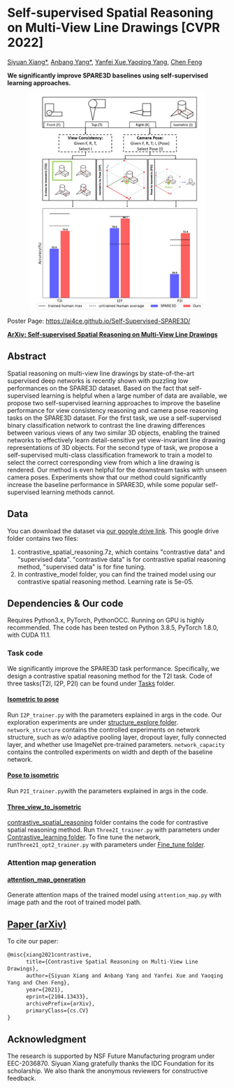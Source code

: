 # Self-supervised Spatial Reasoning on Multi-View Line Drawings [CVPR 2022]

[Siyuan Xiang*](), [Anbang Yang*](https://github.com/endeleze), [Yanfei Xue](),[Yaoqing Yang](), [Chen Feng](https://scholar.google.com/citations?user=YeG8ZM0AAAAJ)

**We significantly improve SPARE3D baselines using self-supervised learning approaches.**

<p align="center"><img src='docs/figs/teaser_fig_cut.JPG' align="center" height="500px"> </p>

Poster Page: https://ai4ce.github.io/Self-Supervised-SPARE3D/

[**ArXiv: Self-supervised Spatial Reasoning on Multi-View Line Drawings**](https://arxiv.org/abs/2104.13433)     

## Abstract
Spatial reasoning on multi-view line drawings by state-of-the-art supervised deep networks is recently shown with puzzling low performances on the SPARE3D dataset. Based on the fact that self-supervised learning is helpful when a large number of data are available, we propose two self-supervised learning approaches to improve the baseline performance for view consistency reasoning and camera pose reasoning tasks on the SPARE3D dataset. For the first task, we use a self-supervised binary classification network to contrast the line drawing differences between various views of any two similar 3D objects, enabling the trained networks to effectively learn detail-sensitive yet view-invariant line drawing representations of 3D objects. For the second type of task, we propose a self-supervised multi-class classification framework to train a model to select the correct corresponding view from which a line drawing is rendered. Our method is even helpful for the downstream tasks with unseen camera poses. Experiments show that our method could significantly increase the baseline performance in SPARE3D, while some popular self-supervised learning methods cannot.


## Data
You can download the dataset via [our google drive link](https://drive.google.com/drive/u/0/folders/1yPu3pa57eCm2iRx6AwWnp_IZK9r_RAxY). This google drive folder contains two files:
1. contrastive_spatial_reasoning.7z, which contains "contrastive data" and "supervised data". "contrastive data" is for contrastive spatial reasoning method, "supervised data" is for fine tuning.
2. In contrastive_model folder, you can find the trained model using our contrastive spatial reasoning method. Learning rate is 5e-05.

## Dependencies & Our code 
Requires Python3.x, PyTorch, PythonOCC. Running on GPU is highly recommended. The code has been tested on Python 3.8.5, PyTorch 1.8.0, with CUDA 11.1.

### Task code
We significantly improve the SPARE3D task performance. Specifically, we design a contrastive spatial reasoning method for the T2I task.
Code of three tasks(T2I, I2P, P2I) can be found under [Tasks](https://github.com/ai4ce/Contrastive-SPARE3D/tree/main/Tasks) folder.
#### [Isometric to pose](https://github.com/ai4ce/Contrastive-SPARE3D/tree/main/Tasks/Isometric_to_pose)
Run ```I2P_trainer.py``` with the parameters explained in args in the code. Our exploration experiments are under [structure_explore folder](https://github.com/ai4ce/Contrastive-SPARE3D/tree/main/Tasks/Isometric_to_pose/Structure_explore). ```network_structure``` contains the controlled experiments on network structure, such as w/o adaptive pooling layer, dropout layer, fully connected layer, and whether use ImageNet pre-trained parameters. ```network_capacity``` contains the controlled experiments on width and depth of the baseline network.
#### [Pose to isometric](https://github.com/ai4ce/Contrastive-SPARE3D/tree/main/Tasks/Pose_to_isometric)
Run ```P2I_trainer.py```with the parameters explained in args in the code.
#### [Three_view_to_isometric](https://github.com/ai4ce/Contrastive-SPARE3D/tree/main/Tasks/Three_view_to_isometric)
[contrastive_spatial_reasoning](https://github.com/ai4ce/Contrastive-SPARE3D/tree/main/Tasks/Three_view_to_isometric/contrastive_spatial_reasoning) folder contains the code for contrastive spatial reasoning method. Run ```Three2I_trainer.py``` with parameters under [Contrastive_learning folder](https://github.com/ai4ce/Contrastive-SPARE3D/tree/main/Tasks/Three_view_to_isometric/Ours/Contrastive_learning). To fine tune the network, run```Three2I_opt2_trainer.py``` with parameters under [Fine_tune folder](https://github.com/ai4ce/Contrastive-SPARE3D/tree/main/Tasks/Three_view_to_isometric/Ours/Fine_tune).

### Attention map generation
#### [attention_map_generation](https://github.com/ai4ce/Contrastive-SPARE3D/tree/main/Data_generation/Attention_Map)
Generate attention maps of the trained model using ```attention_map.py``` with image path and the root of trained model path.
## [Paper (arXiv)](https://arxiv.org/abs/2104.13433)
To cite our paper:
```
@misc{xiang2021contrastive,
      title={Contrastive Spatial Reasoning on Multi-View Line Drawings}, 
      author={Siyuan Xiang and Anbang Yang and Yanfei Xue and Yaoqing Yang and Chen Feng},
      year={2021},
      eprint={2104.13433},
      archivePrefix={arXiv},
      primaryClass={cs.CV}
}

```

## Acknowledgment
The research is supported by NSF Future Manufacturing program under EEC-2036870. Siyuan Xiang gratefully thanks the IDC Foundation for its scholarship. We also thank the anonymous reviewers for constructive feedback.
